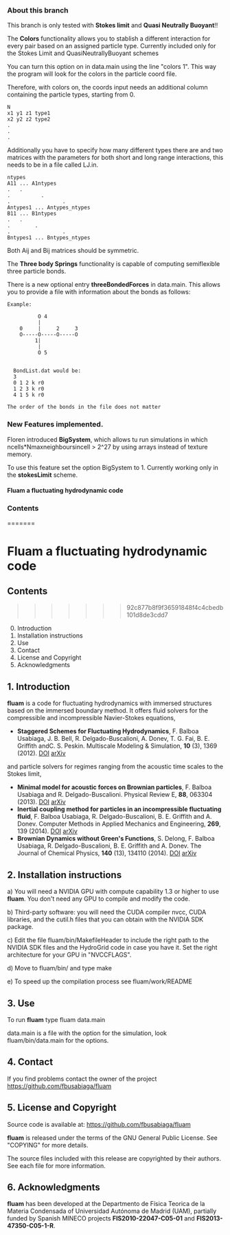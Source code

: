 ### About this branch
This branch is only tested with **Stokes limit** and **Quasi Neutrally Buoyant**!!

The **Colors** functionality allows you to stablish a different interaction for every pair based on an assigned particle type. Currently included only for the Stokes Limit and QuasiNeutrallyBuoyant schemes

You can turn this option on in data.main using the line "colors       1". This way the program will look for the colors in the particle coord file.


Therefore, with colors on, the coords input needs an additional column containing the particle types, starting from 0.

    N
    x1 y1 z1 type1
    x2 y2 z2 type2
    . 
    .
    .

Additionally you have to specify how many different types there are and two matrices with the parameters for both short and long range interactions, this needs to be in a file called LJ.in.
    
    ntypes
    A11 ... A1ntypes
    .   .
    .          .
    .                 .
    Antypes1 ... Antypes_ntypes
    B11 ... B1ntypes
    .   .
    .        .
    .	              .
    Bntypes1 ... Bntypes_ntypes


Both Aij and Bij matrices should be symmetric.





The **Three body Springs** functionality is capable of computing semiflexible three particle bonds.

There is a new optional entry **threeBondedForces** in data.main. This allows you to provide a file with information about the bonds as follows:

    Example:
      
	          O 4
	          |
	    0     |     2     3
	    O-----O-----O-----O
	         1|
	          |
	      	  O 5
	

	  BondList.dat would be:
	  3
	  0 1 2 k r0
	  1 2 3 k r0
	  4 1 5 k r0
	  
    The order of the bonds in the file does not matter


### New Features implemented.
Floren introduced **BigSystem**, which allows tu run simulations in which ncells*Nmaxneighboursincell > 2^27 by using arrays instead of texture memory.

To use this feature set the option BigSystem to 1. Currently working only in the **stokesLimit** scheme.
  

#### Fluam a fluctuating hydrodynamic code
### Contents
=======
# Fluam a fluctuating hydrodynamic code

## Contents
>>>>>>> 92c877b8f9f36591848f4c4cbedb101d8de3cdd7
0. Introduction
1. Installation instructions
2. Use
3. Contact
4. License and Copyright
5. Acknowledgments

## 1. Introduction
**fluam** is a code for fluctuating hydrodynamics with immersed structures based
on the immersed boundary method. It offers fluid solvers for the compressible and
incompressible Navier-Stokes equations,
* **Staggered Schemes for Fluctuating Hydrodynamics**, F. Balboa Usabiaga, J. B. Bell, R. Delgado-Buscalioni, A. Donev, T. G. Fai, B. E. Griffith andC. S. Peskin. Multiscale Modeling & Simulation, **10** (3), 1369 (2012). 
[DOI](https://dx.doi.org/10.1137/120864520) [arXiv](http://arxiv.org/abs/1108.5188)
 
and particle solvers for regimes ranging from the acoustic time scales to the Stokes limit,
* **Minimal model for acoustic forces on Brownian particles**, F. Balboa Usabiaga and R. Delgado-Buscalioni. Physical Review E, **88**, 063304 (2013). 
[DOI](https://dx.doi.org/10.1103/PhysRevE.88.063304) [arXiv](http://arxiv.org/abs/1307.0702)
* **Inertial coupling method for particles in an incompressible fluctuating fluid**, F. Balboa Usabiaga, R. Delgado-Buscalioni, B. E. Griffith and A. Donev. Computer Methods in Applied Mechanics and Engineering, **269**, 139 (2014). 
[DOI](https://dx.doi.org/10.1016/j.cma.2013.10.029) [arXiv](http://arxiv.org/abs/1212.6427)
* **Brownian Dynamics without Green's Functions**, S. Delong, F. Balboa Usabiaga, R. Delgado-Buscalioni, B. E. Griffith and A. Donev. The Journal of Chemical Physics, **140** (13), 134110 (2014). 
[DOI](https://dx.doi.org/10.1063/1.4869866) [arXiv](http://arxiv.org/abs/1401.4198)


## 2. Installation instructions
a) You will need a NVIDIA GPU with compute capability 1.3
or higher to use **fluam**. You don't need any GPU to compile 
and modify the code.

b) Third-party software: you will need the CUDA compiler
nvcc, CUDA libraries, and the cutil.h files that you can obtain
with the NVIDIA SDK package.

c) Edit the file fluam/bin/MakefileHeader
to include the right path to the NVIDIA SDK files
and the HydroGrid code in case you have it. 
Set the right architecture for your GPU in 
"NVCCFLAGS".

d) Move to fluam/bin/ and type 
make

e) To speed up the compilation process see fluam/work/README

## 3. Use
To run **fluam** type
fluam data.main

data.main is a file with the option for the simulation, look
fluam/bin/data.main for the options.


## 4. Contact
If you find problems contact the owner of the project
https://github.com/fbusabiaga/fluam


## 5. License and Copyright
Source code is available at: https://github.com/fbusabiaga/fluam

**fluam** is released under the terms of the GNU General Public License. See
"COPYING" for more details.

The source files included with this release are copyrighted by their
authors. See each file for more information.

## 6. Acknowledgments 
**fluam** has been developed at the Departmento de Física Teorica de la Materia
Condensada of Universidad Autónoma de Madrid (UAM), partially funded by Spanish
MINECO projects **FIS2010-22047-C05-01** and **FIS2013- 47350-C05-1-R**.

